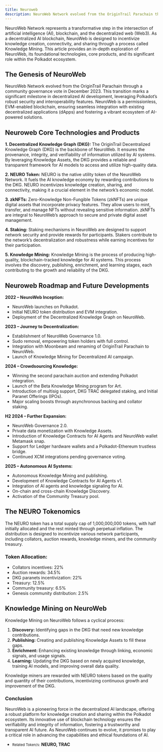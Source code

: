 ```yaml
---
title: Neuroweb
description: NeuroWeb Network evolved from the OriginTrail Parachain through a community governance vote in December 2023.
---
```


NeuroWeb Network represents a transformative step in the intersection of artificial intelligence (AI), blockchain, and the decentralized web (Web3). As a decentralized AI blockchain, NeuroWeb is designed to incentivize knowledge creation, connectivity, and sharing through a process called Knowledge Mining. This article provides an in-depth exploration of NeuroWeb, its foundational technologies, core products, and its significant role within the Polkadot ecosystem.

The Genesis of NeuroWeb
-----------------------

NeuroWeb Network evolved from the OriginTrail Parachain through a community governance vote in December 2023. This transition marks a significant milestone in decentralized AI development, leveraging Polkadot’s robust security and interoperability features. NeuroWeb is a permissionless, EVM-enabled blockchain, ensuring seamless integration with existing decentralized applications (dApps) and fostering a vibrant ecosystem of AI-powered solutions.

Neuroweb Core Technologies and Products
---------------------------------------

**1. Decentralized Knowledge Graph (DKG):** The OriginTrail Decentralized Knowledge Graph (DKG) is the backbone of NeuroWeb. It ensures the provenance, integrity, and verifiability of information utilized by AI systems. By leveraging Knowledge Assets, the DKG provides a reliable and transparent framework for AI models to access and utilize high-quality data.

**2. NEURO Token:** NEURO is the native utility token of the NeuroWeb Network. It fuels the AI knowledge economy by rewarding contributions to the DKG. NEURO incentivizes knowledge creation, sharing, and connectivity, making it a crucial element in the network’s economic model.

**3. zkNFTs:** Zero-Knowledge Non-Fungible Tokens (zkNFTs) are unique digital assets that incorporate privacy features. They allow users to mint, transfer, and manage NFTs without revealing sensitive information. zkNFTs are integral to NeuroWeb’s approach to secure and private digital asset management.

**4. Staking:** Staking mechanisms in NeuroWeb are designed to support network security and provide rewards for participants. Stakers contribute to the network’s decentralization and robustness while earning incentives for their participation.

**5. Knowledge Mining:** Knowledge Mining is the process of producing high-quality, blockchain-tracked knowledge for AI systems. This process involves the discovery, publishing, enrichment, and learning stages, each contributing to the growth and reliability of the DKG.

Neuroweb Roadmap and Future Developments
----------------------------------------

**2022 – NeuroWeb Inception:**

- NeuroWeb launches on Polkadot.
- Initial NEURO token distribution and EVM integration.
- Deployment of the Decentralized Knowledge Graph on NeuroWeb.

**2023 – Journey to Decentralization:**

- Establishment of NeuroWeb Governance 1.0.
- Sudo removal, empowering token holders with full control.
- Integration with Moonbeam and renaming of OriginTrail Parachain to NeuroWeb.
- Launch of Knowledge Mining for Decentralized AI campaign.

**2024 – Crowdsourcing Knowledge:**

- Winning the second parachain auction and extending Polkadot integration.
- Launch of the Beta Knowledge Mining program for Art.
- Introduction of multisig support, DKG TRAC delegated staking, and Initial Paranet Offerings (IPOs).
- Major scaling boosts through asynchronous backing and collator staking.

**H2 2024 – Further Expansion:**

- NeuroWeb Governance 2.0.
- Private data monetization with Knowledge Assets.
- Introduction of Knowledge Contracts for AI Agents and NeuroWeb wallet Metamask snap.
- Support for Ledger hardware wallets and a Polkadot-Ethereum trustless bridge.
- Continued XCM integrations pending governance voting.

**2025 – Autonomous AI Systems:**

- Autonomous Knowledge Mining and publishing.
- Development of Knowledge Contracts for AI Agents v1.
- Integration of AI agents and knowledge signaling for AI.
- On-chain and cross-chain Knowledge Discovery.
- Activation of the Community Treasury pool.

The NEURO Tokenomics
--------------------

The NEURO token has a total supply cap of 1,000,000,000 tokens, with half initially allocated and the rest minted through perpetual inflation. The distribution is designed to incentivize various network participants, including collators, auction rewards, knowledge miners, and the community treasury.

### **Token Allocation:**

- Collators incentives: 22%
- Auction rewards: 34.5%
- DKG paranets incentivization: 22%
- Treasury: 12.5%
- Community treasury: 6.5%
- Genesis community distribution: 2.5%

Knowledge Mining on NeuroWeb
----------------------------

Knowledge Mining on NeuroWeb follows a cyclical process:

1. **Discovery:** Identifying gaps in the DKG that need new knowledge contributions.
2. **Publishing:** Creating and publishing Knowledge Assets to fill these gaps.
3. **Enrichment:** Enhancing existing knowledge through linking, economic signals, and usage signals.
4. **Learning:** Updating the DKG based on newly acquired knowledge, training AI models, and improving overall data quality.

Knowledge miners are rewarded with NEURO tokens based on the quality and quantity of their contributions, incentivizing continuous growth and improvement of the DKG.

### Conclusion

NeuroWeb is a pioneering force in the decentralized AI landscape, offering a robust platform for knowledge creation and sharing within the Polkadot ecosystem. Its innovative use of blockchain technology ensures the verifiability and integrity of information, fostering a trustworthy and transparent AI future. As NeuroWeb continues to evolve, it promises to play a critical role in advancing the capabilities and ethical foundations of AI.

- <small>Related Token/s:</small> **NEURO, TRAC**
